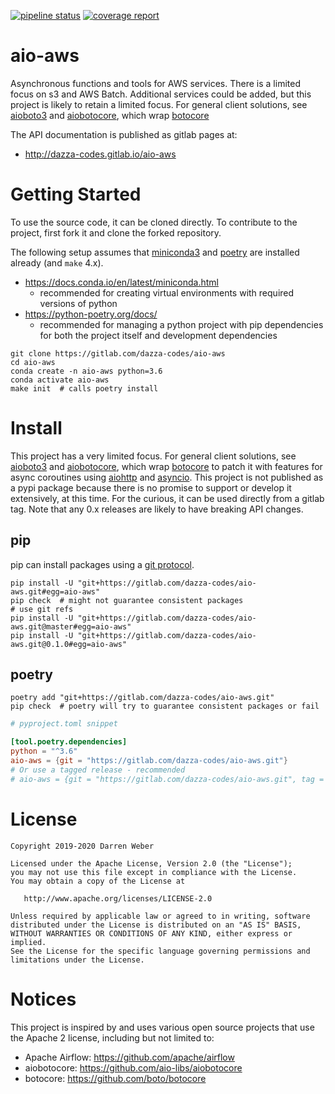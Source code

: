 [![pipeline status](https://gitlab.com/dazza-codes/aio-aws/badges/master/pipeline.svg)](https://gitlab.com/dazza-codes/aio-aws/-/commits/master)
[![coverage report](https://gitlab.com/dazza-codes/aio-aws/badges/master/coverage.svg)](https://gitlab.com/dazza-codes/aio-aws/-/commits/master)

# aio-aws

Asynchronous functions and tools for AWS services.  There is a
limited focus on s3 and AWS Batch.  Additional services could be
added, but this project is likely to retain a limited focus.
For general client solutions, see
[aioboto3](https://github.com/terrycain/aioboto3) and
[aiobotocore](https://github.com/aio-libs/aiobotocore), which wrap 
[botocore](https://botocore.amazonaws.com/v1/documentation/api/latest/index.html)

The API documentation is published as gitlab pages at:
- http://dazza-codes.gitlab.io/aio-aws

# Getting Started

To use the source code, it can be cloned directly. To
contribute to the project, first fork it and clone the forked repository.

The following setup assumes that
[miniconda3](https://docs.conda.io/en/latest/miniconda.html) and
[poetry](https://python-poetry.org/docs/) are installed already
(and `make` 4.x).

- https://docs.conda.io/en/latest/miniconda.html
    - recommended for creating virtual environments with required versions of python
- https://python-poetry.org/docs/
    - recommended for managing a python project with pip dependencies for
      both the project itself and development dependencies

```shell
git clone https://gitlab.com/dazza-codes/aio-aws
cd aio-aws
conda create -n aio-aws python=3.6
conda activate aio-aws
make init  # calls poetry install
```

# Install

This project has a very limited focus.  For general client solutions, see
[aioboto3](https://github.com/terrycain/aioboto3) and
[aiobotocore](https://github.com/aio-libs/aiobotocore), which wrap 
[botocore](https://botocore.amazonaws.com/v1/documentation/api/latest/index.html)
to patch it with features for async coroutines using
[aiohttp](https://aiohttp.readthedocs.io/en/latest/) and
[asyncio](https://docs.python.org/3/library/asyncio.html).
This project is not published as a pypi package because there is no promise
to support or develop it extensively, at this time.  For the curious, it
can be used directly from a gitlab tag.  Note that any 0.x releases are
likely to have breaking API changes.

## pip

pip can install packages using a
[git protocol](https://pip.pypa.io/en/stable/reference/pip_install/#git).

```shell
pip install -U "git+https://gitlab.com/dazza-codes/aio-aws.git#egg=aio-aws"
pip check  # might not guarantee consistent packages
# use git refs
pip install -U "git+https://gitlab.com/dazza-codes/aio-aws.git@master#egg=aio-aws"
pip install -U "git+https://gitlab.com/dazza-codes/aio-aws.git@0.1.0#egg=aio-aws"
```

## poetry

```shell
poetry add "git+https://gitlab.com/dazza-codes/aio-aws.git"
pip check  # poetry will try to guarantee consistent packages or fail
```

```toml
# pyproject.toml snippet

[tool.poetry.dependencies]
python = "^3.6"
aio-aws = {git = "https://gitlab.com/dazza-codes/aio-aws.git"}
# Or use a tagged release - recommended
# aio-aws = {git = "https://gitlab.com/dazza-codes/aio-aws.git", tag = "0.1.0"}
```

# License

```text
Copyright 2019-2020 Darren Weber

Licensed under the Apache License, Version 2.0 (the "License");
you may not use this file except in compliance with the License.
You may obtain a copy of the License at

   http://www.apache.org/licenses/LICENSE-2.0

Unless required by applicable law or agreed to in writing, software
distributed under the License is distributed on an "AS IS" BASIS,
WITHOUT WARRANTIES OR CONDITIONS OF ANY KIND, either express or implied.
See the License for the specific language governing permissions and
limitations under the License.
```

# Notices

This project is inspired by and uses various open source projects that use
the Apache 2 license, including but not limited to:
- Apache Airflow: https://github.com/apache/airflow
- aiobotocore: https://github.com/aio-libs/aiobotocore
- botocore: https://github.com/boto/botocore
